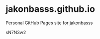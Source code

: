 # jakonbasss.github.io
Personal GitHub Pages site for jakonbasss





































































sN7N3w2
